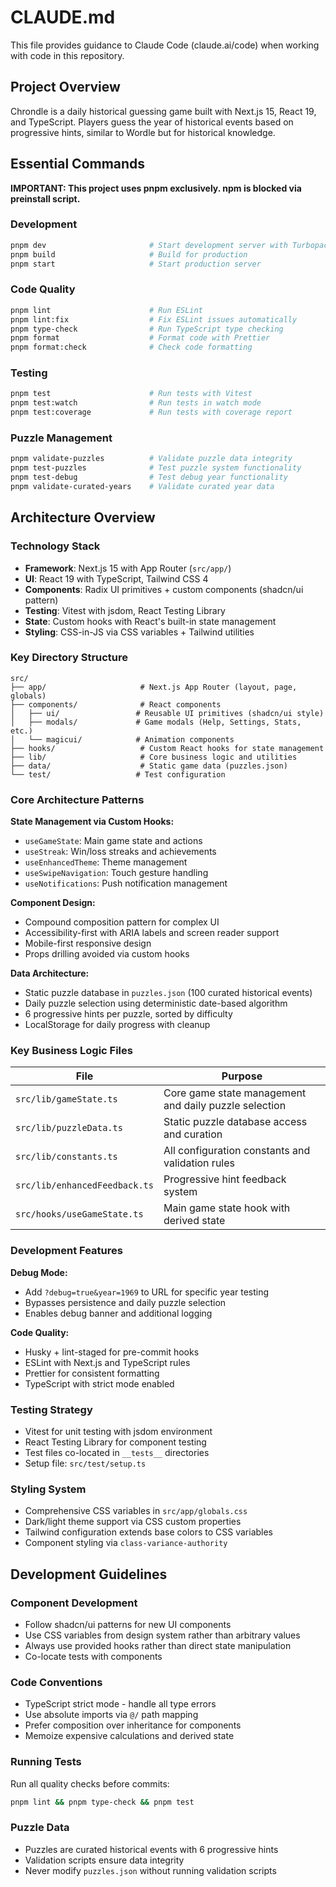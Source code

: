 # CLAUDE.md

This file provides guidance to Claude Code (claude.ai/code) when working with code in this repository.

## Project Overview

Chrondle is a daily historical guessing game built with Next.js 15, React 19, and TypeScript. Players guess the year of historical events based on progressive hints, similar to Wordle but for historical knowledge.

## Essential Commands

**IMPORTANT: This project uses pnpm exclusively. npm is blocked via preinstall script.**

### Development

```bash
pnpm dev                       # Start development server with Turbopack
pnpm build                     # Build for production
pnpm start                     # Start production server
```

### Code Quality

```bash
pnpm lint                      # Run ESLint
pnpm lint:fix                  # Fix ESLint issues automatically
pnpm type-check                # Run TypeScript type checking
pnpm format                    # Format code with Prettier
pnpm format:check              # Check code formatting
```

### Testing

```bash
pnpm test                      # Run tests with Vitest
pnpm test:watch                # Run tests in watch mode
pnpm test:coverage             # Run tests with coverage report
```

### Puzzle Management

```bash
pnpm validate-puzzles          # Validate puzzle data integrity
pnpm test-puzzles              # Test puzzle system functionality
pnpm test-debug                # Test debug year functionality
pnpm validate-curated-years    # Validate curated year data
```

## Architecture Overview

### Technology Stack

- **Framework**: Next.js 15 with App Router (`src/app/`)
- **UI**: React 19 with TypeScript, Tailwind CSS 4
- **Components**: Radix UI primitives + custom components (shadcn/ui pattern)
- **Testing**: Vitest with jsdom, React Testing Library
- **State**: Custom hooks with React's built-in state management
- **Styling**: CSS-in-JS via CSS variables + Tailwind utilities

### Key Directory Structure

```
src/
├── app/                     # Next.js App Router (layout, page, globals)
├── components/              # React components
│   ├── ui/                 # Reusable UI primitives (shadcn/ui style)
│   ├── modals/             # Game modals (Help, Settings, Stats, etc.)
│   └── magicui/            # Animation components
├── hooks/                   # Custom React hooks for state management
├── lib/                     # Core business logic and utilities
├── data/                    # Static game data (puzzles.json)
└── test/                   # Test configuration
```

### Core Architecture Patterns

**State Management via Custom Hooks:**

- `useGameState`: Main game state and actions
- `useStreak`: Win/loss streaks and achievements
- `useEnhancedTheme`: Theme management
- `useSwipeNavigation`: Touch gesture handling
- `useNotifications`: Push notification management

**Component Design:**

- Compound composition pattern for complex UI
- Accessibility-first with ARIA labels and screen reader support
- Mobile-first responsive design
- Props drilling avoided via custom hooks

**Data Architecture:**

- Static puzzle database in `puzzles.json` (100 curated historical events)
- Daily puzzle selection using deterministic date-based algorithm
- 6 progressive hints per puzzle, sorted by difficulty
- LocalStorage for daily progress with cleanup

### Key Business Logic Files

| File                          | Purpose                                               |
| ----------------------------- | ----------------------------------------------------- |
| `src/lib/gameState.ts`        | Core game state management and daily puzzle selection |
| `src/lib/puzzleData.ts`       | Static puzzle database access and curation            |
| `src/lib/constants.ts`        | All configuration constants and validation rules      |
| `src/lib/enhancedFeedback.ts` | Progressive hint feedback system                      |
| `src/hooks/useGameState.ts`   | Main game state hook with derived state               |

### Development Features

**Debug Mode:**

- Add `?debug=true&year=1969` to URL for specific year testing
- Bypasses persistence and daily puzzle selection
- Enables debug banner and additional logging

**Code Quality:**

- Husky + lint-staged for pre-commit hooks
- ESLint with Next.js and TypeScript rules
- Prettier for consistent formatting
- TypeScript with strict mode enabled

### Testing Strategy

- Vitest for unit testing with jsdom environment
- React Testing Library for component testing
- Test files co-located in `__tests__` directories
- Setup file: `src/test/setup.ts`

### Styling System

- Comprehensive CSS variables in `src/app/globals.css`
- Dark/light theme support via CSS custom properties
- Tailwind configuration extends base colors to CSS variables
- Component styling via `class-variance-authority`

## Development Guidelines

### Component Development

- Follow shadcn/ui patterns for new UI components
- Use CSS variables from design system rather than arbitrary values
- Always use provided hooks rather than direct state manipulation
- Co-locate tests with components

### Code Conventions

- TypeScript strict mode - handle all type errors
- Use absolute imports via `@/` path mapping
- Prefer composition over inheritance for components
- Memoize expensive calculations and derived state

### Running Tests

Run all quality checks before commits:

```bash
pnpm lint && pnpm type-check && pnpm test
```

### Puzzle Data

- Puzzles are curated historical events with 6 progressive hints
- Validation scripts ensure data integrity
- Never modify `puzzles.json` without running validation scripts
